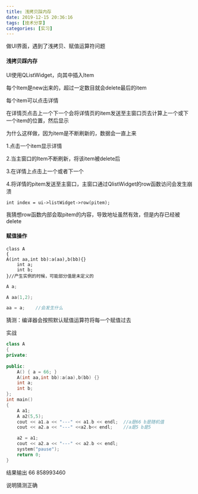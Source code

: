 ```yaml
---
title: 浅拷贝踩内存
date: 2019-12-15 20:36:16
tags: [技术分享]
categories: [实习]
---
```


做UI界面，遇到了浅拷贝、赋值运算符问题

<!--more-->

#### 浅拷贝踩内存

UI使用QListWidget，向其中插入Item

每个Item是new出来的，超过一定数目就会delete最后的item



每个item可以点击详情

在详情页点击上一个下一个会将详情页的item发送至主窗口页去计算上一个或下一个item的位置，然后显示

为什么这样做，因为item是不断刷新的，数据会一直上来



1.点击一个item显示详情

2.当主窗口的Item不断刷新，将该item被delete后

3.在详情上点击上一个或者下一个

4.将详情的pitem发送至主窗口，主窗口通过QlistWidget的row函数访问会发生崩溃

```
int index = ui->listWidget->row(pitem);
```

我猜想row函数内部会取pitem的内容，导致地址虽然有效，但是内存已经被delete



#### 赋值操作





```
class A
{
A(int aa,int bb):a(aa),b(bb){}
	int a;
	int b;
}//产生实例的时候，可能部分值是未定义的
```





```c++
A a;

A aa(1,2);

aa = a;    //会发生什么
```



猜测：编译器会按照默认赋值运算符将每一个赋值过去



实战

```c++
class A
{
private:
	
public:
	A() { a = 66; }
	A(int aa,int bb):a(aa),b(bb) {}
	int a;
	int b;
};
int main()
{
	A a1;
	A a2(5,5);
	cout << a1.a << "---" << a1.b << endl;  //a是66 b是随机值
	cout << a2.a << "---" <<a2.b<< endl;    //a是5 b是5

	a2 = a1;
	cout << a2.a << "---" << a2.b << endl;
	system("pause");
	return 0;
}
```



结果输出 66  858993460



说明猜测正确

